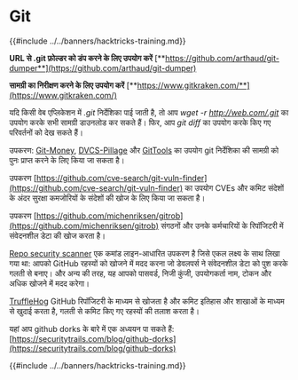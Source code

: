# Git

{{#include ../../banners/hacktricks-training.md}}

**URL से .git फ़ोल्डर को डंप करने के लिए उपयोग करें** [**https://github.com/arthaud/git-dumper**](https://github.com/arthaud/git-dumper)

**सामग्री का निरीक्षण करने के लिए उपयोग करें** [**https://www.gitkraken.com/**](https://www.gitkraken.com/) 

यदि किसी वेब एप्लिकेशन में _.git_ निर्देशिका पाई जाती है, तो आप _wget -r http://web.com/.git_ का उपयोग करके सभी सामग्री डाउनलोड कर सकते हैं। फिर, आप _git diff_ का उपयोग करके किए गए परिवर्तनों को देख सकते हैं।

उपकरण: [Git-Money](https://github.com/dnoiz1/git-money), [DVCS-Pillage](https://github.com/evilpacket/DVCS-Pillage) और [GitTools](https://github.com/internetwache/GitTools) का उपयोग git निर्देशिका की सामग्री को पुनः प्राप्त करने के लिए किया जा सकता है।

उपकरण [https://github.com/cve-search/git-vuln-finder](https://github.com/cve-search/git-vuln-finder) का उपयोग CVEs और कमिट संदेशों के अंदर सुरक्षा कमजोरियों के संदेशों की खोज के लिए किया जा सकता है।

उपकरण [https://github.com/michenriksen/gitrob](https://github.com/michenriksen/gitrob) संगठनों और उनके कर्मचारियों के रिपॉजिटरी में संवेदनशील डेटा की खोज करता है।

[Repo security scanner](https://github.com/UKHomeOffice/repo-security-scanner) एक कमांड लाइन-आधारित उपकरण है जिसे एकल लक्ष्य के साथ लिखा गया था: आपको GitHub रहस्यों को खोजने में मदद करना जो डेवलपर्स ने संवेदनशील डेटा को पुश करके गलती से बनाए। और अन्य की तरह, यह आपको पासवर्ड, निजी कुंजी, उपयोगकर्ता नाम, टोकन और अधिक खोजने में मदद करेगा।

[TruffleHog](https://github.com/dxa4481/truffleHog) GitHub रिपॉजिटरी के माध्यम से खोजता है और कमिट इतिहास और शाखाओं के माध्यम से खुदाई करता है, गलती से कमिट किए गए रहस्यों की तलाश करता है।

यहां आप github dorks के बारे में एक अध्ययन पा सकते हैं: [https://securitytrails.com/blog/github-dorks](https://securitytrails.com/blog/github-dorks)

{{#include ../../banners/hacktricks-training.md}}
